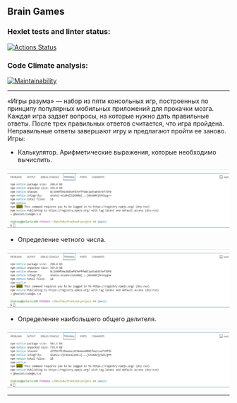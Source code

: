 ## Brain Games

### Hexlet tests and linter status:
[![Actions Status](https://github.com/ayveezub/frontend-project-44/actions/workflows/hexlet-check.yml/badge.svg)](https://github.com/ayveezub/frontend-project-44/actions)

### Code Climate analysis:
[![Maintainability](https://api.codeclimate.com/v1/badges/c1e87a34e0b7ed7e6862/maintainability)](https://codeclimate.com/github/ayveezub/frontend-project-44/maintainability)

---

«Игры разума» — набор из пяти консольных игр, построенных по принципу популярных мобильных приложений для прокачки мозга. Каждая игра задает вопросы, на которые нужно дать правильные ответы. После трех правильных ответов считается, что игра пройдена. Неправильные ответы завершают игру и предлагают пройти ее заново. Игры:

- Калькулятор. Арифметические выражения, которые необходимо вычислить.

![brain-calc gif](./extra/promo/brain-calc.gif)

- Определение четного числа.

![brain-even gif](./extra/promo/brain-even.gif)

- Определение наибольшего общего делителя.

![brain-gcd gif](./extra/promo/brain-gcd.gif)

---
